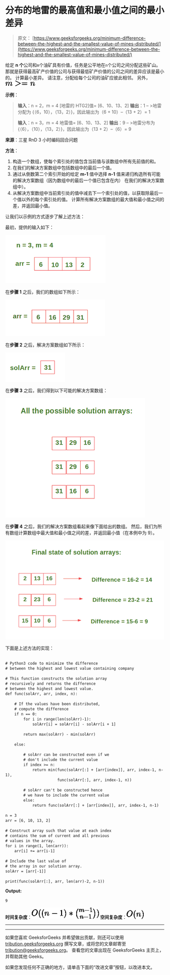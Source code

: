 # 分布的地雷的最高值和最小值之间的最小差异

> 原文： [https://www.geeksforgeeks.org/minimum-difference-between-the-highest-and-the-smallest-value-of-mines-distributed/](https://www.geeksforgeeks.org/minimum-difference-between-the-highest-and-the-smallest-value-of-mines-distributed/)

给定 **n 个**公司和`m`个油矿具有价值，任务是公平地在`n`个公司之间分配这些矿山。 那就是获得最高矿产价值的公司与获得最低矿产价值的公司之间的差异应该是最小的。 计算最小差异​​。 请注意，分配给每个公司的油矿应彼此相邻。 另外，![m >= n](img/8eeab87e75aadefb566f6d6ea58fbdfe.png "Rendered by QuickLaTeX.com")

**示例**：

> **输入**：n = 2，m = 4 [地雷的 HTG2]值= [6、10、13、2]
> **输出**：1 – >地雷分配为 {（6，10），（13，2）}，因此输出为（6 + 10）–（13 + 2）= 1
> 
> **输入**：n = 3，m = 4
> 地雷值= [6、10、13、2]
> **输出**：9 – >地雷分布为 {（6），（10），（13，2）}，因此输出为（13 + 2）–（6）= 9

**来源**：三星 RnD 3 小时编码回合问题

**方法**：

1.  构造一个数组，使每个索引处的值包含当前值与该数组中所有先前值的和。
2.  在我们的解决方案数组中包括数组中的最后一个值。
3.  通过从倒数第二个索引开始的给定 **m-1** 值中选择 **n-1** 值来递归构造所有可能的解决方案数组（因为数组中的最后一个值已包含在内） 在我们的解决方案数组中）。
4.  从解决方案数组中当前索引处的值中减去下一个索引处的值，以获取除最后一个值以外的每个索引处的值。 计算所有解决方案数组的最大值和最小值之间的差，并返回最小值。

让我们以示例的方式逐步了解上述方法：

最初，提供的输入如下：

![](img/99bfa2aed01b4e4fc7e3c52274ade877.png)

在**步骤 1** 之后，我们的数组如下所示：

![](img/c127577c8656050f3681403f0c0b26a6.png)

在**步骤 2** 之后，解决方案数组如下所示：

![](img/bd2a586ecddc281729fb755597f65df0.png)

在**步骤 3** 之后，我们得到以下可能的解决方案数组：

![](img/84db6f03c7e96823942d36fb9a91b4a4.png)

在**步骤 4** 之后，我们的解决方案数组看起来像下面给出的数组。 然后，我们为所有数组计算数组中最大值和最小值之间的差，并返回最小值（在本例中为 9）。

![](img/2bc2dd59b9197efa3d2377a7a8745b01.png)

下面是上述方法的实现：

```

# Python3 code to minimize the difference  
# between the highest and lowest value containing company 

# This function constructs the solution array  
# recursively and returns the difference  
# between the highest and lowest value. 
def func(solArr, arr, index, n): 

    # If the values have been distributed, 
    # compute the difference 
    if n == 0: 
        for i in range(len(solArr)-1): 
            solArr[i] = solArr[i] - solArr[i + 1] 

        return max(solArr) - min(solArr) 

    else: 

        # solArr can be constructed even if we  
        # don't include the current value 
        if index >= n: 
            return min(func(solArr[:] + [arr[index]], arr, index-1, n-1),  
                       func(solArr[:], arr, index-1, n)) 

        # solArr can't be constructed hence  
        # we have to include the current value     
        else: 
            return func(solArr[:] + [arr[index]], arr, index-1, n-1) 

n = 3
arr = [6, 10, 13, 2] 

# Construct array such that value at each index  
# contains the sum of current and all previous  
# values in the array. 
for i in range(1, len(arr)): 
    arr[i] += arr[i-1] 

# Include the last value of  
# the array in our solution array. 
solArr = [arr[-1]] 

print(func(solArr[:], arr, len(arr)-2, n-1)) 

```

**Output:**

```
9

```

**时间复杂度**：![O((n-1) * {m-1\choose n-1})](img/6eb1342bbccb10d1d771a98f85a6042c.png "Rendered by QuickLaTeX.com")
**空间复杂度**：![O(n)](img/d5229a9c6f59029cbbb0f53974c9a9de.png "Rendered by QuickLaTeX.com")



* * *

* * *

如果您喜欢 GeeksforGeeks 并希望做出贡献，则还可以使用 [tribution.geeksforgeeks.org](https://contribute.geeksforgeeks.org/) 撰写文章，或将您的文章邮寄至 tribution@geeksforgeeks.org。 查看您的文章出现在 GeeksforGeeks 主页上，并帮助其他 Geeks。

如果您发现任何不正确的地方，请单击下面的“改进文章”按钮，以改进本文。